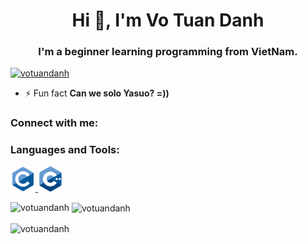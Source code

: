 <h1 align="center">Hi 👋, I'm Vo Tuan Danh</h1>
<h3 align="center">I'm a beginner learning programming from VietNam.</h3>

<p align="left"> <a href="https://github.com/ryo-ma/github-profile-trophy"><img src="https://github-profile-trophy.vercel.app/?username=votuandanh" alt="votuandanh" /></a> </p>

- ⚡ Fun fact **Can we solo Yasuo? =))**

<h3 align="left">Connect with me:</h3>

<h3 align="left">Languages and Tools:</h3>
<p align="left"> <a href="https://www.cprogramming.com/" target="_blank" rel="noreferrer"> <img src="https://raw.githubusercontent.com/devicons/devicon/master/icons/c/c-original.svg" alt="c" width="40" height="40"/> </a> <a href="https://www.w3schools.com/cpp/" target="_blank" rel="noreferrer"> <img src="https://raw.githubusercontent.com/devicons/devicon/master/icons/cplusplus/cplusplus-original.svg" alt="cplusplus" width="40" height="40"/> </a> </p>

<p><img align="left" src="https://github-readme-stats.vercel.app/api/top-langs?username=votuandanh&show_icons=true&theme=dark&locale=en&layout=compact" alt="votuandanh" /></p>

<p>&nbsp;<img align="center" src="https://github-readme-stats.vercel.app/api?username=votuandanh&show_icons=true&theme=dark&locale=en" alt="votuandanh" /></p>

<p><img align="center" src="https://github-readme-streak-stats.herokuapp.com/?user=votuandanh&theme=dark" alt="votuandanh" /></p>
